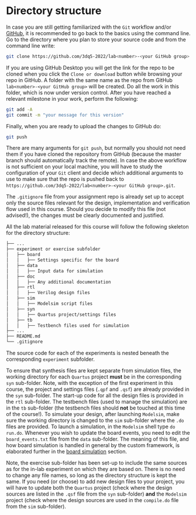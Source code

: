 # Directory structure

In case you are still getting familiarized with the `Git` workflow and/or [GitHub](https://help.github.com/en/github), it is recommended to go back to the basics using the command line. Go to the directory where you plan to store your source code and from the command line write:

```bash
git clone https://github.com/3dq5-2022/lab<number>-<your GitHub group>.git
```

If you are using GitHub Desktop you will get the link for the repo to be cloned when you click the `Clone or download` button while browsing your repo in GitHub. A folder with the same name as the repo from GitHub `lab<number>-<your GitHub group>` will be created. Do all the work in this folder, which is now under version control. After you have reached a relevant milestone in your work, perform the following:

```bash
git add -A
git commit -m "your message for this version"
```  
Finally, when you are ready to upload the changes to GitHub do:

```bash
git push
``` 

There are many arguments for `git push`, but normally you should not need them if you have cloned the repository from GitHub (because the master branch should automatically track the remote). In case the above workflow is not sufficient on your local machine, you will have to study the configuration of your `Git` client and decide which additional arguments to use to make sure that the repo is pushed back to ` https://github.com/3dq5-2022/lab<number>-<your GitHub group>.git`.
              
The `.gitignore` file from your assignment repo is already set up to accept only the source files relevant for the design, implementation and verification flow used in this course. Should you decide to modify this file (not advised!), the changes must be clearly documented and justified.

All the lab material released for this course will follow the following skeleton for the directory structure:

```bash
├── ...
├── experiment or exercise subfolder
│   ├── board
│   │   ├── Settings specific for the board
│   ├── data
│   │   ├── Input data for simulation
│   ├── doc
│   │   ├── Any additional documentation
│   ├── rtl
│   │   ├── Verilog design files
│   ├── sim
│   │   ├── Modelsim script files
│   ├── syn
│   │   ├── Quartus project/settings files
│   ├── tb
│   │   ├── Testbench files used for simulation
├── ...
├── README.md
└── .gitignore
```

The source code for each of the experiments is nested beneath the corresponding `experiment` subfolder.

To ensure that synthesis files are kept separate from simulation files, the working directory for each `Quartus` project **must** be in the corresponding `syn` sub-folder. Note, with the exception of the first experiment in this course, the project and settings files (`.qpf` and `.qsf`) are already provided in the `syn` sub-folder. The start-up code for all the design files is provided in the `rtl` sub-folder. The testbench files (used to manage the simulation) are in the `tb` sub-folder (the testbench files should **not** be touched at this time of the course!). To simulate your design, after launching `Modelsim`, make sure the working directory is changed to the `sim` sub-folder where the `.do` files are provided. To launch a simulation, in the `Modelsim` shell type `do run.do`. Whenever you wish to update the board events, you need to edit the `board_events.txt` file from the `data` sub-folder. The meaning of this file, and how board simulation is handled in general by the custom framework, is elaborated further in the [board simulation](board-simulation.md) section.

Note, the exercise sub-folder has been set-up to include the same sources as for the in-lab experiment on which they are based on. There is no need to change any file names, so long as the directory structure is kept the same. If you need (or choose) to add new design files to your project, you will have to update both the `Quartus` project (check where the design sources are listed in the `.qsf` file from the `syn` sub-folder) **and** the `Modelsim` project (check where the design sources are used in the `compile.do` file from the `sim` sub-folder).
